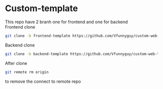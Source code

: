# Custom-template
This repo have 2 branh one for frontend and one  for backend <br/>
Frontend clone 
```bash 
git clone -b frontend-template https://github.com/Vfunnyguy/custom-web-template.git
```
Backend clone
```bash 
git clone -b backend-template https://github.com/Vfunnyguy/custom-web-template.git
```
After clone 
```bash
git remote rm origin 
```
to remove the connect to remote repo
